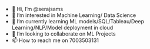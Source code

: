 - 👋 Hi, I’m @serajsams
- 👀 I’m interested in Machine Learning/ Data Science
- 🌱 I’m currently learning ML models/SQL/Tableau/Deep Learning/NLP/Model deployment in cloud
- 💞️ I’m looking to collaborate on ML Projects
- 📫 How to reach me on 7003503131

